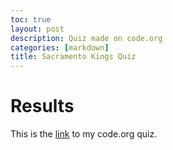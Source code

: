 ```yaml
---
toc: true
layout: post
description: Quiz made on code.org
categories: [markdown]
title: Sacramento Kings Quiz
---
```

# Results

This is the [link](https://studio.code.org/projects/applab/79S3Mku7v3KhBsfmv_5xDYVZRSvkmYjnV5HPd7WqwVo) to my code.org quiz.